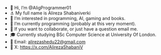 - 👋 Hi, I’m @AligProgrammer01
- ⚓ My full name is Alireza Shabaniverki
- 👀 I’m interested in programming, AI, gaming and books.
- 🌱 I’m currently programming (probably at this very moment).
- 💞️ If you want to collaborate, or just have a question email me.
- 🎓 Currently studying BSc Computer Science at University Of London.
- 🔗 Email: alirezashedu22@gmail.com
- 🔗 X: https://x.com/AlirezaShabaniV

<!---
AligProgrammer01/AligProgrammer01 is a ✨ special ✨ repository because its `README.md` (this file) appears on your GitHub profile.
You can click the Preview link to take a look at your changes.
--->
